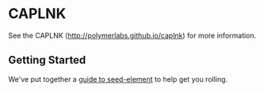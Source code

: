 CAPLNK
================

See the CAPLNK (http://polymerlabs.github.io/caplnk) for more information.

## Getting Started

We've put together a [guide to seed-element](http://www.polymer-project.org/docs/start/reusableelements.html) to help get you rolling.
